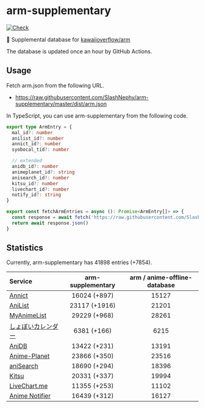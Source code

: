 # arm-supplementary

[![Check](https://github.com/SlashNephy/arm-supplementary/actions/workflows/check-node.yml/badge.svg)](https://github.com/SlashNephy/arm-supplementary/actions/workflows/check-node.yml)

💊 Supplemental database for [kawaiioverflow/arm](https://github.com/kawaiioverflow/arm)

The database is updated once an hour by GitHub Actions.

## Usage

Fetch arm.json from the following URL.

- https://raw.githubusercontent.com/SlashNephy/arm-supplementary/master/dist/arm.json

In TypeScript, you can use arm-supplementary from the following code.

```TypeScript
export type ArmEntry = {
  mal_id?: number
  anilist_id?: number
  annict_id?: number
  syobocal_tid?: number

  // extended
  anidb_id?: number
  animeplanet_id?: string
  anisearch_id?: number
  kitsu_id?: number
  livechart_id?: number
  notify_id?: string
}

export const fetchArmEntries = async (): Promise<ArmEntry[]> => {
  const response = await fetch('https://raw.githubusercontent.com/SlashNephy/arm-supplementary/master/dist/arm.json')
  return await response.json()
}
```

## Statistics

Currently, arm-supplementary has 41898 entries (+7854).

| Service                                     | arm-supplementary | arm / anime-offline-database |
| :------------------------------------------ | :---------------: | :--------------------------: |
| [Annict](https://annict.com)                |   16024 (+897)    |            15127             |
| [AniList](https://anilist.co)               |   23117 (+1916)   |            21201             |
| [MyAnimeList](https://myanimelist.net)      |   29229 (+968)    |            28261             |
| [しょぼいカレンダー](https://cal.syoboi.jp) |    6381 (+166)    |             6215             |
| [AniDB](https://anidb.net)                  |   13422 (+231)    |            13191             |
| [Anime-Planet](https://anime-planet.com)    |   23866 (+350)    |            23516             |
| [aniSearch](https://anisearch.com)          |   18690 (+294)    |            18396             |
| [Kitsu](https://kitsu.io)                   |   20331 (+337)    |            19994             |
| [LiveChart.me](https://livechart.me)        |   11355 (+253)    |            11102             |
| [Anime Notifier](https://notify.moe)        |   16439 (+312)    |            16127             |
